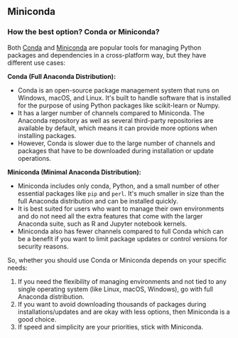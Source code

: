 ## Miniconda

### How the best option? Conda or Miniconda?

Both [Conda](https://docs.conda.io/projects/conda/en/latest/) and [Miniconda](https://docs.conda.io/en/latest/miniconda.html) are popular tools for managing Python packages and dependencies in a cross-platform way, but they have different use cases:

**Conda (Full Anaconda Distribution):**
- Conda is an open-source package management system that runs on Windows, macOS, and Linux. It's built to handle software that is installed for the purpose of using Python packages like scikit-learn or Numpy. 
- It has a larger number of channels compared to Miniconda. The Anaconda repository as well as several third-party repositories are available by default, which means it can provide more options when installing packages.
- However, Conda is slower due to the large number of channels and packages that have to be downloaded during installation or update operations. 

**Miniconda (Minimal Anaconda Distribution):**
- Miniconda includes only conda, Python, and a small number of other essential packages like `pip` and `perl`. It's much smaller in size than the full Anaconda distribution and can be installed quickly. 
- It is best suited for users who want to manage their own environments and do not need all the extra features that come with the larger Anaconda suite, such as R and Jupyter notebook kernels.
- Miniconda also has fewer channels compared to full Conda which can be a benefit if you want to limit package updates or control versions for security reasons. 

So, whether you should use Conda or Miniconda depends on your specific needs:
1. If you need the flexibility of managing environments and not tied to any single operating system (like Linux, macOS, Windows), go with full Anaconda distribution.
2. If you want to avoid downloading thousands of packages during installations/updates and are okay with less options, then Miniconda is a good choice. 
3. If speed and simplicity are your priorities, stick with Miniconda.

